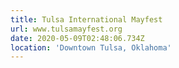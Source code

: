 ```yaml
---
title: Tulsa International Mayfest
url: www.tulsamayfest.org
date: 2020-05-09T02:48:06.734Z
location: 'Downtown Tulsa, Oklahoma'
---
```


